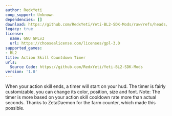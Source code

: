 ```yaml
---
author: RedxYeti
coop_support: Unknown
dependencies: []
download: https://github.com/RedxYeti/Yeti-BL2-SDK-Mods/raw/refs/heads/main/ActionSkillCountdown/ActionSkillCountdown.zip
legacy: true
license:
  name: GNU GPLv3
  url: https://choosealicense.com/licenses/gpl-3.0
supported_games:
- BL2
title: Action Skill Countdown Timer
urls:
  Source Code: https://github.com/RedxYeti/Yeti-BL2-SDK-Mods
version: '1.0'
---
```

When your action skill ends, a timer will start on your hud. 
The timer is fairly customizable, you can change its color, position, size and font. 
Note: The timer is more based on your action skill cooldown rate more than actual seconds. 
Thanks to ZetaDaemon for the farm counter, which made this possible.